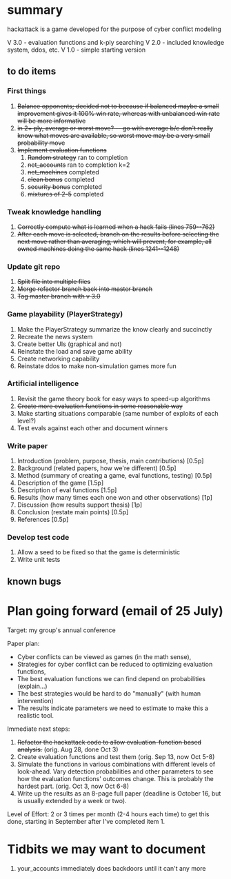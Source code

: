 # summary
hackattack is a game developed for the purpose of cyber conflict modeling

V 3.0 - evaluation functions and k-ply searching
V 2.0 - included knowledge system, ddos, etc.
V 1.0 - simple starting version


## to do items

### First things
1. ~~Balance opponents; decided not to because if balanced maybe a small
   improvement gives it 100% win rate, whereas with unbalanced win
   rate will be more informative~~
2. ~~in 2+ ply, average or worst move? -- go with average b/c don't
   really know what moves are available, so worst move may be a very
   small probability move~~
3. ~~Implement evaluation functions~~
    1. ~~Random strategy~~ ran to completion
    2. ~~net_accounts~~ ran to completion k=2
    3. ~~net_machines~~ completed
    4. ~~clean bonus~~ completed
    5. ~~security bonus~~ completed
    6. ~~mixtures of 2-5~~ completed

### Tweak knowledge handling
1. ~~Correctly compute what is learned when a hack fails (lines
759--762)~~
2. ~~After each move is selected, branch on the results before selecting
the next move rather than averaging, which will prevent, for example,
all owned machines doing the same hack (lines 1241--1248)~~

### Update git repo
1. ~~Split file into multiple files~~
2. ~~Merge refactor branch back into master branch~~
3. ~~Tag master branch with v 3.0~~

### Game playability (PlayerStrategy)
1. Make the PlayerStrategy summarize the know clearly and succinctly
2. Recreate the news system
3. Create better UIs (graphical and not)
4. Reinstate the load and save game ability
5. Create networking capability
6. Reinstate ddos to make non-simulation games more fun

### Artificial intelligence
1. Revisit the game theory book for easy ways to speed-up algorithms
2. ~~Create more evaluation functions in some reasonable way~~
3. Make starting situations comparable (same number of exploits of
   each level?)
4. Test evals against each other and document winners

### Write paper
1. Introduction (problem, purpose, thesis, main contributions) [0.5p]
2. Background (related papers, how we're different) [0.5p]
3. Method (summary of creating a game, eval functions, testing) [0.5p]
4. Description of the game [1.5p]
5. Description of eval functions [1.5p]
6. Results (how many times each one won and other observations) [1p]
7. Discussion (how results support thesis) [1p]
8. Conclusion (restate main points) [0.5p]
9. References [0.5p]

### Develop test code
1. Allow a seed to be fixed so that the game is deterministic
2. Write unit tests

## known bugs

# Plan going forward (email of 25 July)
Target: my group's annual conference

Paper plan:
* Cyber conflicts can be viewed as games (in the math sense),
* Strategies for cyber conflict can be reduced to optimizing evaluation functions,
* The best evaluation functions we can find depend on probabilities (explain...)
* The best strategies would be hard to do "manually" (with human intervention)
* The results indicate parameters we need to estimate to make this a realistic tool.

Immediate next steps:
1. ~~Refactor the hackattack code to allow evaluation-function based
   analysis.~~ (orig. Aug 28, done Oct 3)
2. Create evaluation functions and test them (orig. Sep 13, now Oct 5-8)
3. Simulate the functions in various combinations with different
   levels of look-ahead. Vary detection probabilities and other
   parameters to see how the evaluation functions' outcomes change.
   This is probably the hardest part.  (orig. Oct 3, now Oct 6-8)
4. Write up the results as an 8-page full paper (deadline is October
   16, but is usually extended by a week or two).

Level of Effort: 2 or 3 times per month (2-4 hours each time) to get
this done, starting in September after I've completed item 1.




# Tidbits we may want to document

1. your_accounts immediately does backdoors until it can't any more



